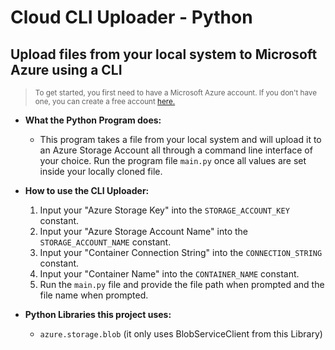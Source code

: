 # Cloud CLI Uploader - Python

## Upload files from your local system to Microsoft Azure using a CLI

> <sub>To get started, you first need to have a Microsoft Azure account. If you don't have one, you can create a free account [here.](https://azure.microsoft.com/en-us/free/search/?&ef_id=_k_Cj0KCQiA4NWrBhD-ARIsAFCKwWv39zVXs4ww7bj_IGmTJngZol8ZX835NOuvRgv7ygSk_rEe9lnrcGcaAg2vEALw_wcB_k_&OCID=AIDcmm5edswduu_SEM__k_Cj0KCQiA4NWrBhD-ARIsAFCKwWv39zVXs4ww7bj_IGmTJngZol8ZX835NOuvRgv7ygSk_rEe9lnrcGcaAg2vEALw_wcB_k_&gad_source=1&gclid=Cj0KCQiA4NWrBhD-ARIsAFCKwWv39zVXs4ww7bj_IGmTJngZol8ZX835NOuvRgv7ygSk_rEe9lnrcGcaAg2vEALw_wcB)</sub>

- **What the Python Program does:**

  - This program takes a file from your local system and will upload it to an Azure Storage Account all through a command line interface of your choice. Run the program file `main.py` once all values are set inside your locally cloned file.

- **How to use the CLI Uploader:**

  1. Input your "Azure Storage Key" into the `STORAGE_ACCOUNT_KEY` constant.
  2. Input your "Azure Storage Account Name" into the `STORAGE_ACCOUNT_NAME` constant.
  3. Input your "Container Connection String" into the `CONNECTION_STRING` constant.
  4. Input your "Container Name" into the `CONTAINER_NAME` constant.
  5. Run the `main.py` file and provide the file path when prompted and the file name when prompted.

- **Python Libraries this project uses:**
  - `azure.storage.blob` (it only uses BlobServiceClient from this Library)
